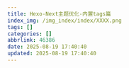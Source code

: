 ```yaml
---
title: Hexo-Next主题优化-内置tags篇
index_img: /img_index/index/XXXX.png
tags: []
categories: []
abbrlink: 46386
date: 2025-08-19 17:40:40
updated: 2025-08-19 17:40:40
---
```

